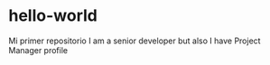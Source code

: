 # hello-world
Mi primer repositorio
I am a senior developer but also I have Project Manager profile 
